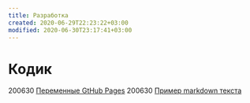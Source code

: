```yaml
---
title: Разработка
created: 2020-06-29T22:23:22+03:00
modified: 2020-06-30T23:17:41+03:00
---
```


# Кодик

200630 
[Переменные GtHub Pages](./200630-gh-pages-vars.md)
200630
[Пример markdown текста](./200630-md-example.md)